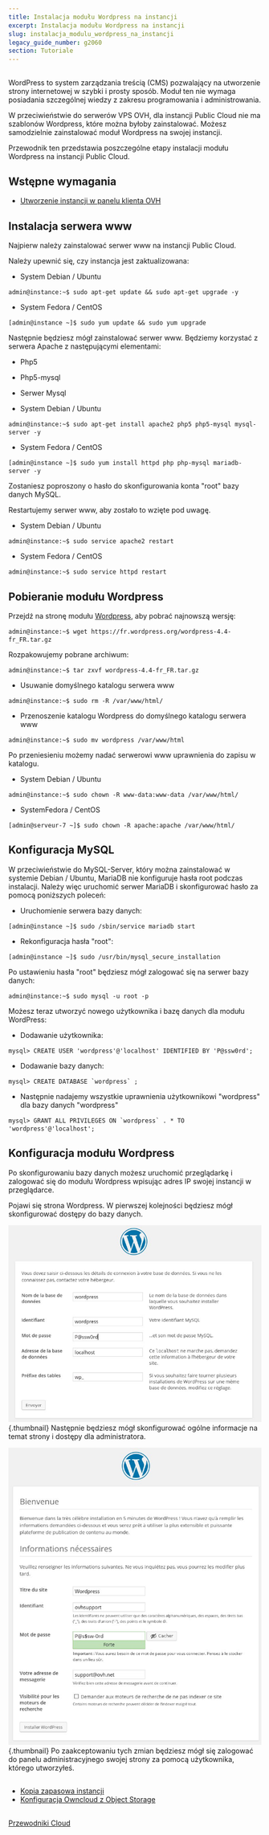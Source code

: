 ```yaml
---
title: Instalacja modułu Wordpress na instancji
excerpt: Instalacja modułu Wordpress na instancji
slug: instalacja_modulu_wordpress_na_instancji
legacy_guide_number: g2060
section: Tutoriale
---
```



## 
WordPress to system zarządzania treścią (CMS) pozwalający na utworzenie strony internetowej w szybki i prosty sposób.
Moduł ten nie wymaga posiadania szczególnej wiedzy z zakresu programowania i administrowania. 

W przeciwieństwie do serwerów VPS OVH, dla instancji Public Cloud nie ma szablonów Wordpress, które można byłoby zainstalować. Możesz samodzielnie zainstalować moduł Wordpress na swojej instancji.

Przewodnik ten przedstawia poszczególne etapy instalacji modułu Wordpress na instancji Public Cloud.


## Wstępne wymagania

- [Utworzenie instancji w panelu klienta OVH]({legacy}1775)




## Instalacja serwera www
Najpierw należy zainstalować serwer www na instancji Public Cloud.

Należy upewnić się, czy instancja jest zaktualizowana:


- System Debian / Ubuntu


```
admin@instance:~$ sudo apt-get update && sudo apt-get upgrade -y
```


- System Fedora / CentOS


```
[admin@instance ~]$ sudo yum update && sudo yum upgrade
```



Następnie będziesz mógł zainstalować serwer www. Będziemy korzystać z serwera Apache z następującymi elementami:

- Php5
- Php5-mysql
- Serwer Mysql

- System Debian / Ubuntu


```
admin@instance:~$ sudo apt-get install apache2 php5 php5-mysql mysql-server -y
```


- System Fedora / CentOS


```
[admin@instance ~]$ sudo yum install httpd php php-mysql mariadb-server -y
```



Zostaniesz poproszony o hasło do skonfigurowania konta "root" bazy danych MySQL.

Restartujemy serwer www, aby zostało to wzięte pod uwagę. 


- System Debian / Ubuntu


```
admin@instance:~$ sudo service apache2 restart
```


- System Fedora / CentOS


```
admin@instance:~$ sudo service httpd restart
```





## Pobieranie modułu Wordpress
Przejdź na stronę modułu [Wordpress](https://fr.wordpress.org/txt-download/), aby pobrać najnowszą wersję:


```
admin@instance:~$ wget https://fr.wordpress.org/wordpress-4.4-fr_FR.tar.gz
```


Rozpakowujemy pobrane archiwum:


```
admin@instance:~$ tar zxvf wordpress-4.4-fr_FR.tar.gz
```



- Usuwanie domyślnego katalogu serwera www


```
admin@instance:~$ sudo rm -R /var/www/html/
```


- Przenoszenie katalogu Wordpress do domyślnego katalogu serwera www


```
admin@instance:~$ sudo mv wordpress /var/www/html
```



Po przeniesieniu możemy nadać serwerowi www uprawnienia do zapisu w katalogu. 


- System Debian / Ubuntu


```
admin@instance:~$ sudo chown -R www-data:www-data /var/www/html/
```


- SystemFedora / CentOS


```
[admin@serveur-7 ~]$ sudo chown -R apache:apache /var/www/html/
```





## Konfiguracja MySQL
W przeciwieństwie do MySQL-Server, który można zainstalować w systemie Debian / Ubuntu, MariaDB nie konfiguruje hasła root podczas instalacji. 
Należy więc uruchomić serwer MariaDB i skonfigurować hasło za pomocą poniższych poleceń:



- Uruchomienie serwera bazy danych:


```
[admin@instance ~]$ sudo /sbin/service mariadb start
```


- Rekonfiguracja hasła "root":


```
[admin@instance ~]$ sudo /usr/bin/mysql_secure_installation
```



Po ustawieniu hasła "root" będziesz mógł zalogować się na serwer bazy danych:


```
admin@instance:~$ sudo mysql -u root -p
```


Możesz teraz utworzyć nowego użytkownika i bazę danych dla modułu WordPress:


- Dodawanie użytkownika:


```
mysql> CREATE USER 'wordpress'@'localhost' IDENTIFIED BY 'P@ssw0rd';
```


- Dodawanie bazy danych:


```
mysql> CREATE DATABASE `wordpress` ;
```


- Następnie nadajemy wszystkie uprawnienia użytkownikowi "wordpress" dla bazy danych "wordpress"


```
mysql> GRANT ALL PRIVILEGES ON `wordpress` . * TO 'wordpress'@'localhost';
```





## Konfiguracja modułu Wordpress
Po skonfigurowaniu bazy danych możesz uruchomić przeglądarkę i zalogować się do modułu Wordpress wpisując adres IP swojej instancji w przeglądarce. 

Pojawi się strona Wordpress. W pierwszej kolejności będziesz mógł skonfigurować dostępy do bazy danych.

![](images/img_3674.jpg){.thumbnail}
Następnie będziesz mógł skonfigurować ogólne informacje na temat strony i dostępy dla administratora.

![](images/img_3675.jpg){.thumbnail}
Po zaakceptowaniu tych zmian będziesz mógł się zalogować do panelu administracyjnego swojej strony za pomocą użytkownika, którego utworzyłeś.


## 

- [Kopia zapasowa instancji]({legacy}1881)
- [Konfiguracja Owncloud z Object Storage]({legacy}2000)




## 
[Przewodniki Cloud]({legacy}1785)

